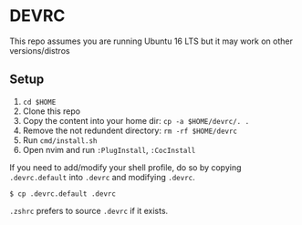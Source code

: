 # DEVRC

This repo assumes you are running Ubuntu 16 LTS but it may work on other versions/distros

## Setup

1. `cd $HOME`
2. Clone this repo
3. Copy the content into your home dir: `cp -a $HOME/devrc/. .`
4. Remove the not redundent directory: `rm -rf $HOME/devrc`
5. Run `cmd/install.sh`
6. Open nvim and run `:PlugInstall`, `:CocInstall`

If you need to add/modify your shell profile, do so by copying `.devrc.default` into `.devrc` and modifying `.devrc`.

```shell
$ cp .devrc.default .devrc
```

`.zshrc` prefers to source `.devrc` if it exists.
